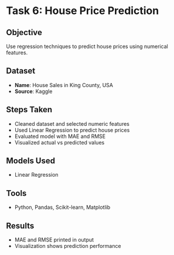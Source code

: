 # Task 6: House Price Prediction

## Objective
Use regression techniques to predict house prices using numerical features.

## Dataset
- **Name**: House Sales in King County, USA
- **Source**: Kaggle

## Steps Taken
- Cleaned dataset and selected numeric features
- Used Linear Regression to predict house prices
- Evaluated model with MAE and RMSE
- Visualized actual vs predicted values

## Models Used
- Linear Regression

## Tools
- Python, Pandas, Scikit-learn, Matplotlib

## Results
- MAE and RMSE printed in output
- Visualization shows prediction performance
